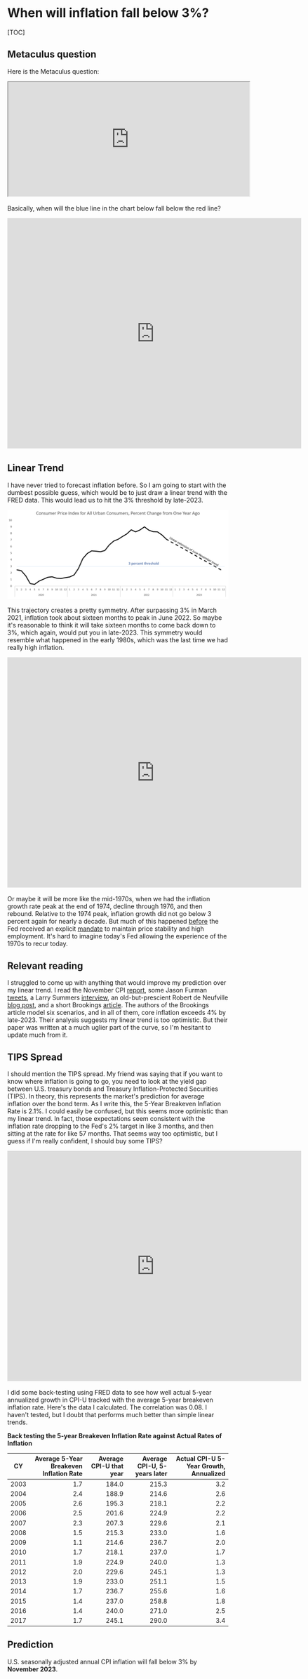 # When will inflation fall below 3%?

[TOC]

## Metaculus question

Here is the Metaculus question:

<iframe src="https://www.metaculus.com/questions/embed/13997/" width="550" height="260"></iframe>

Basically, when will the blue line in the chart below fall below the red line? 

<iframe src="https://fred.stlouisfed.org/graph/graph-landing.php?g=XNbB&width=670&height=475" scrolling="no" frameborder="0" style="overflow:hidden; width:670px; height:525px;" allowTransparency="true" loading="lazy"></iframe>

## Linear Trend

I have never tried to forecast inflation before. So I am going to start with the dumbest possible guess, which would be to just draw a linear trend with the FRED data. This would lead us to hit the 3% threshold by late-2023.

![prediction_inflation_december2022_linear_trend](https://raw.githubusercontent.com/CatGilbertJr/CatGilbertJr.github.io/main/figures/prediction_inflation_december2022_linear_trend.png)

This trajectory creates a pretty symmetry. After surpassing 3% in March 2021, inflation took about sixteen months to peak in June 2022. So maybe it's reasonable to think it will take sixteen months to come back down to 3%, which again, would put you in late-2023. This symmetry would resemble what happened in the early 1980s, which was the last time we had really high inflation.

<iframe src="https://fred.stlouisfed.org/graph/graph-landing.php?g=XNj2&width=670&height=475" scrolling="no" frameborder="0" style="overflow:hidden; width:670px; height:525px;" allowTransparency="true" loading="lazy"></iframe>

Or maybe it will be more like the mid-1970s, when we had the inflation growth rate peak at the end of 1974, decline through 1976, and then rebound. Relative to the 1974 peak, inflation growth did not go below 3 percent again for nearly a decade. But much of this happened [before](https://www.nber.org/system/files/chapters/c8886/c8886.pdf) the Fed received an explicit [mandate](https://www.richmondfed.org/publications/research/economic_brief/2011/eb_11-12#:~:text=Since%201977%2C%20the%20Federal%20Reserve,goals%20can%20be%20traced%20back) to maintain price stability and high employment. It's hard to imagine today's Fed allowing the experience of the 1970s to recur today. 

## Relevant reading

I struggled to come up with anything that would improve my prediction over my linear trend. I read the November CPI [report](https://www.bls.gov/news.release/cpi.nr0.htm), some Jason Furman [tweets](https://twitter.com/jasonfurman/status/1602665309718155266?s=20&t=BSrIS83ADqzm9PJSu4JEaw), a Larry Summers [interview](https://www.youtube.com/watch?v=j7PQg5q2lOk&list=PLGaYlBJIOoa9Xtb-GTfRAPH2V6Yl90a1g), an old-but-prescient Robert de Neufville [blog post](https://substack.com/profile/2278361-robert-de-neufville), and a short Brookings [article](https://www.brookings.edu/bpea-articles/understanding-u-s-inflation-during-the-covid-era/). The authors of the Brookings article model six scenarios, and in all of them, core inflation exceeds 4% by late-2023. Their analysis suggests my linear trend is too optimistic. But their paper was written at a much uglier part of the curve, so I'm hesitant to update much from it.

## TIPS Spread

I should mention the TIPS spread. My friend was saying that if you want to know where inflation is going to go, you need to look at the yield gap between U.S. treasury bonds and Treasury Inflation-Protected Securities (TIPS). In theory, this represents the market's prediction for average inflation over the bond term. As I write this, the 5-Year Breakeven Inflation Rate is 2.1%. I could easily be confused, but this seems more optimistic than my linear trend. In fact, those expectations seem consistent with the inflation rate dropping to the Fed's 2% target in like 3 months, and then sitting at the rate for like 57 months. That seems way too optimistic, but I guess if I'm really confident, I should buy some TIPS?  

<iframe src="https://fred.stlouisfed.org/graph/graph-landing.php?g=XNGl&width=670&height=475" scrolling="no" frameborder="0" style="overflow:hidden; width:670px; height:525px;" allowTransparency="true" loading="lazy"></iframe> 

I did some back-testing using FRED data to see how well actual 5-year annualized growth in CPI-U tracked with the average 5-year breakeven inflation rate. Here's the data I calculated. The correlation was 0.08. I haven't tested, but I doubt that performs much better than simple linear trends.

**Back testing the 5-year Breakeven Inflation Rate against Actual Rates of Inflation** 

| CY   | Average 5-Year Breakeven Inflation Rate | Average CPI-U that year | Average CPI-U, 5-years later | Actual CPI-U 5-Year Growth, Annualized |
| ---- | --------------------------------------: | ----------------------: | ---------------------------: | -------------------------------------: |
| 2003 |                                     1.7 |                   184.0 |                        215.3 |                                    3.2 |
| 2004 |                                     2.4 |                   188.9 |                        214.6 |                                    2.6 |
| 2005 |                                     2.6 |                   195.3 |                        218.1 |                                    2.2 |
| 2006 |                                     2.5 |                   201.6 |                        224.9 |                                    2.2 |
| 2007 |                                     2.3 |                   207.3 |                        229.6 |                                    2.1 |
| 2008 |                                     1.5 |                   215.3 |                        233.0 |                                    1.6 |
| 2009 |                                     1.1 |                   214.6 |                        236.7 |                                    2.0 |
| 2010 |                                     1.7 |                   218.1 |                        237.0 |                                    1.7 |
| 2011 |                                     1.9 |                   224.9 |                        240.0 |                                    1.3 |
| 2012 |                                     2.0 |                   229.6 |                        245.1 |                                    1.3 |
| 2013 |                                     1.9 |                   233.0 |                        251.1 |                                    1.5 |
| 2014 |                                     1.7 |                   236.7 |                        255.6 |                                    1.6 |
| 2015 |                                     1.4 |                   237.0 |                        258.8 |                                    1.8 |
| 2016 |                                     1.4 |                   240.0 |                        271.0 |                                    2.5 |
| 2017 |                                     1.7 |                   245.1 |                        290.0 |                                    3.4 |

## Prediction

U.S. seasonally adjusted annual CPI inflation will fall below 3% by **November 2023**. 

